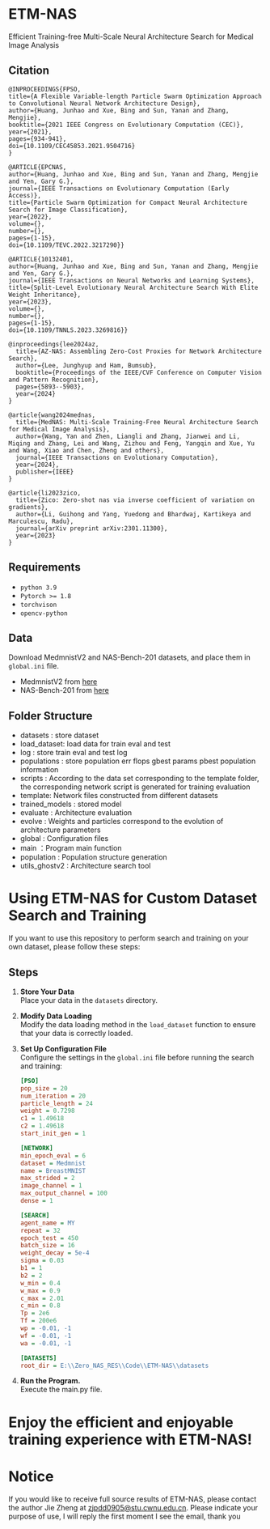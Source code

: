 # ETM-NAS
Efficient Training-free Multi-Scale Neural Architecture Search for Medical Image Analysis

## Citation
```
@INPROCEEDINGS{FPSO,
title={A Flexible Variable-length Particle Swarm Optimization Approach to Convolutional Neural Network Architecture Design},
author={Huang, Junhao and Xue, Bing and Sun, Yanan and Zhang, Mengjie},
booktitle={2021 IEEE Congress on Evolutionary Computation (CEC)},
year={2021},
pages={934-941},
doi={10.1109/CEC45853.2021.9504716}
}

@ARTICLE{EPCNAS,
author={Huang, Junhao and Xue, Bing and Sun, Yanan and Zhang, Mengjie and Yen, Gary G.},
journal={IEEE Transactions on Evolutionary Computation (Early Access)},
title={Particle Swarm Optimization for Compact Neural Architecture Search for Image Classification},
year={2022},
volume={},
number={},
pages={1-15},
doi={10.1109/TEVC.2022.3217290}}

@ARTICLE{10132401,
author={Huang, Junhao and Xue, Bing and Sun, Yanan and Zhang, Mengjie and Yen, Gary G.},
journal={IEEE Transactions on Neural Networks and Learning Systems},
title={Split-Level Evolutionary Neural Architecture Search With Elite Weight Inheritance},
year={2023},
volume={},
number={},
pages={1-15},
doi={10.1109/TNNLS.2023.3269816}}

@inproceedings{lee2024az,
  title={AZ-NAS: Assembling Zero-Cost Proxies for Network Architecture Search},
  author={Lee, Junghyup and Ham, Bumsub},
  booktitle={Proceedings of the IEEE/CVF Conference on Computer Vision and Pattern Recognition},
  pages={5893--5903},
  year={2024}
}

@article{wang2024mednas,
  title={MedNAS: Multi-Scale Training-Free Neural Architecture Search for Medical Image Analysis},
  author={Wang, Yan and Zhen, Liangli and Zhang, Jianwei and Li, Miqing and Zhang, Lei and Wang, Zizhou and Feng, Yangqin and Xue, Yu and Wang, Xiao and Chen, Zheng and others},
  journal={IEEE Transactions on Evolutionary Computation},
  year={2024},
  publisher={IEEE}
}

@article{li2023zico,
  title={Zico: Zero-shot nas via inverse coefficient of variation on gradients},
  author={Li, Guihong and Yang, Yuedong and Bhardwaj, Kartikeya and Marculescu, Radu},
  journal={arXiv preprint arXiv:2301.11300},
  year={2023}
}
```

## Requirements

- `python 3.9`
- `Pytorch >= 1.8`
- `torchvison`
- `opencv-python`

## Data

Download MedmnistV2 and NAS-Bench-201 datasets, and place them in `global.ini` file.

- MedmnistV2 from [here](https://medmnist.com/)
- NAS-Bench-201 from [here](https://github.com/D-X-Y/NAS-Bench-201)
    
    
## Folder Structure
- datasets : store dataset
- load_dataset: load data for train eval and test
- log : store train eval and test log
- populations : store population err flops gbest params pbest population information
- scripts : According to the data set corresponding to the template folder, the corresponding network script is generated for training evaluation
- template: Network files constructed from different datasets
- trained_models : stored model
- evaluate : Architecture evaluation
- evolve : Weights and particles correspond to the evolution of architecture parameters
- global : Configuration files
- main ：Program main function
- population : Population structure generation
- utils_ghostv2 : Architecture search tool

# Using ETM-NAS for Custom Dataset Search and Training

If you want to use this repository to perform search and training on your own dataset, please follow these steps:

## Steps

1. **Store Your Data**  
   Place your data in the `datasets` directory.

2. **Modify Data Loading**  
   Modify the data loading method in the `load_dataset` function to ensure that your data is correctly loaded.

3. **Set Up Configuration File**  
   Configure the settings in the `global.ini` file before running the search and training:

   ```ini
   [PSO]
   pop_size = 20
   num_iteration = 20
   particle_length = 24
   weight = 0.7298
   c1 = 1.49618
   c2 = 1.49618
   start_init_gen = 1

   [NETWORK]
   min_epoch_eval = 6
   dataset = Medmnist
   name = BreastMNIST
   max_strided = 2
   image_channel = 1
   max_output_channel = 100
   dense = 1

   [SEARCH]
   agent_name = MY
   repeat = 32
   epoch_test = 450
   batch_size = 16
   weight_decay = 5e-4
   sigma = 0.03
   b1 = 1
   b2 = 2
   w_min = 0.4
   w_max = 0.9
   c_max = 2.01
   c_min = 0.8
   Tp = 2e6
   Tf = 200e6
   wp = -0.01, -1
   wf = -0.01, -1
   wa = -0.01, -1

   [DATASETS]
   root_dir = E:\\Zero_NAS_RES\\Code\\ETM-NAS\\datasets
   ```

4. **Run the Program.**  
   Execute the main.py file.

# Enjoy the efficient and enjoyable training experience with ETM-NAS!

# Notice
If you would like to receive full source results of ETM-NAS, please contact the author Jie Zheng at zjpdd0905@stu.cwnu.edu.cn. Please indicate your purpose of use, I will reply the first moment I see the email, thank you

